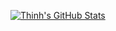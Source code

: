 [![Thinh's GitHub Stats](https://github-readme-stats.vercel.app/api?username=lethinh73&show_icons=true)](https://github.com/anuraghazra/github-readme-stats)
